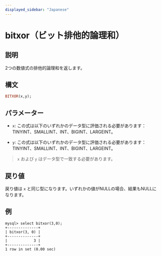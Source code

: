 ```yaml
---
displayed_sidebar: "Japanese"
---
```


# bitxor（ビット排他的論理和）

## 説明

2つの数値式の排他的論理和を返します。

## 構文

```Haskell
BITXOR(x,y);
```

## パラメーター

- `x`: この式は以下のいずれかのデータ型に評価される必要があります：TINYINT、SMALLINT、INT、BIGINT、LARGEINT。

- `y`: この式は以下のいずれかのデータ型に評価される必要があります：TINYINT、SMALLINT、INT、BIGINT、LARGEINT。

> `x` および `y` はデータ型で一致する必要があります。

## 戻り値

戻り値は `x` と同じ型になります。いずれかの値がNULLの場合、結果もNULLになります。

## 例

```Plain Text
mysql> select bitxor(3,0);
+--------------+
| bitxor(3, 0) |
+--------------+
|            3 |
+--------------+
1 row in set (0.00 sec)
```